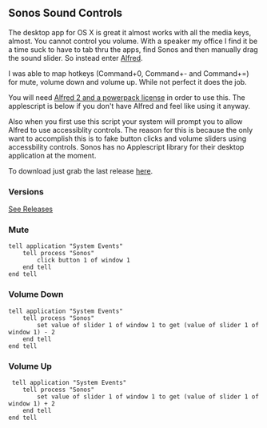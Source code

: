 ## Sonos Sound Controls

The desktop app for OS X is great it almost works with all the media keys, almost. You cannot control you volume. With a speaker my office I find it be a time suck to have to tab thru the apps, find Sonos and then manually drag the sound slider. So instead enter [Alfred](http://alfredapp.com/).

I was able to map hotkeys (Command+0, Command+- and Command+=) for mute, volume down and volume up. While not perfect it does the job.

You will need [Alfred 2 and a powerpack license](http://www.alfredapp.com/powerpack/) in order to use this. The applescript is below if you don't have Alfred and feel like using it anyway.

Also when you first use this script your system will prompt you to allow Alfred to use accessiblity controls. The reason for this is because the only want to accomplish this is to fake button clicks and volume sliders using accessbility controls. Sonos has no Applescript library for their desktop application at the moment.

To download just grab the last release [here](https://github.com/phpfunk/alfred-sonos-sound-controls/archive/master.zip).

### Versions
[See Releases](https://github.com/phpfunk/alfred-sonos-sound-controls/releases)

### Mute
```applescript
tell application "System Events"
    tell process "Sonos"
        click button 1 of window 1
    end tell
end tell
```

### Volume Down
```applescript
tell application "System Events"
    tell process "Sonos"
        set value of slider 1 of window 1 to get (value of slider 1 of window 1) - 2
    end tell
end tell
```

### Volume Up
```applescript
 tell application "System Events"
    tell process "Sonos"
        set value of slider 1 of window 1 to get (value of slider 1 of window 1) + 2
    end tell
end tell
```